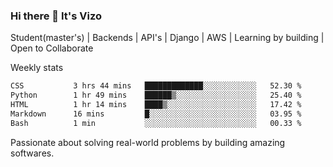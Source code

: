 ### Hi there 👋 It's Vizo

Student(master's) | Backends | API's | Django | AWS |  Learning by building | Open to Collaborate

Weekly stats
<!--START_SECTION:waka-->

```txt
CSS           3 hrs 44 mins   █████████████░░░░░░░░░░░░   52.30 %
Python        1 hr 49 mins    ██████▒░░░░░░░░░░░░░░░░░░   25.40 %
HTML          1 hr 14 mins    ████▒░░░░░░░░░░░░░░░░░░░░   17.42 %
Markdown      16 mins         █░░░░░░░░░░░░░░░░░░░░░░░░   03.95 %
Bash          1 min           ░░░░░░░░░░░░░░░░░░░░░░░░░   00.33 %
```

<!--END_SECTION:waka-->


Passionate about solving real-world problems by building amazing softwares.
